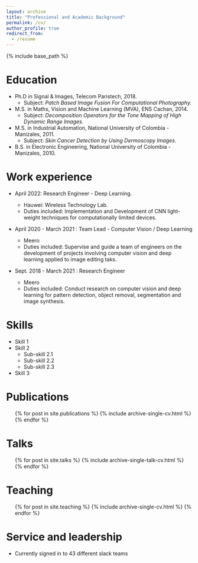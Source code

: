 ```yaml
---
layout: archive
title: "Professional and Academic Background"
permalink: /cv/
author_profile: true
redirect_from:
  - /resume
---
```


{% include base_path %}

Education
======
* Ph.D in Signal & Images, Telecom Paristech, 2018.
  * Subject: <em> Patch Based Image Fusion For Computational Photography.</em>
* M.S. in Maths, Vision and Machine Learning (MVA), ENS Cachan, 2014.
  * Subject: <em> Decomposition Operators for the Tone Mapping of High Dynamic Range Images.</em>
* M.S. in Industrial Automation, National University of Colombia - Manizales, 2011.
  * Subject: <em> Skin Cancer Detection by Using Dermoscopy Images.</em>
* B.S. in Electronic Engineering, National University of Colombia - Manizales, 2010.

Work experience
======
* April 2022: Research Engineer - Deep Learning.
  * Hauwei: Wireless Technology Lab.
  * Duties included: Implementation and Development of CNN light-weight techniques for computationally limited devices.

* April 2020 - March 2021 : Team Lead - Computer Vision / Deep Learning
  * Meero
  * Duties included: Supervise and guide a team of engineers on the development of projects involving computer vision and deep learning applied to image editing taks.

* Sept. 2018 - March 2021 : Research Engineer
  * Meero
  * Duties included: Conduct research on computer vision and deep learning for pattern detection, object removal, segmentation and image synthesis.
  
Skills
======
* Skill 1
* Skill 2
  * Sub-skill 2.1
  * Sub-skill 2.2
  * Sub-skill 2.3
* Skill 3

Publications
======
  <ul>{% for post in site.publications %}
    {% include archive-single-cv.html %}
  {% endfor %}</ul>
  
Talks
======
  <ul>{% for post in site.talks %}
    {% include archive-single-talk-cv.html %}
  {% endfor %}</ul>
  
Teaching
======
  <ul>{% for post in site.teaching %}
    {% include archive-single-cv.html %}
  {% endfor %}</ul>
  
Service and leadership
======
* Currently signed in to 43 different slack teams
